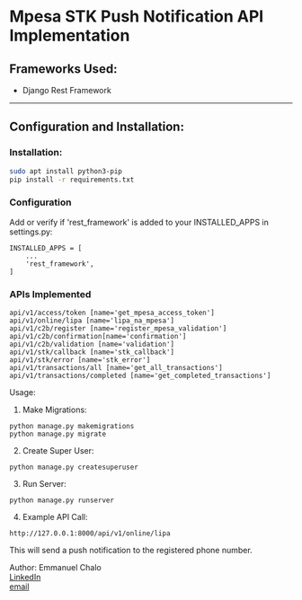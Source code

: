 # Mpesa STK Push Notification API Implementation

## Frameworks Used:

- Django Rest Framework

---

## Configuration and Installation:

### Installation:

```bash
sudo apt install python3-pip
pip install -r requirements.txt
```

### Configuration

Add or verify if 'rest_framework' is added to your INSTALLED_APPS in settings.py:

```
INSTALLED_APPS = [
    ...
    'rest_framework',
]
```

### APIs Implemented

```
api/v1/access/token [name='get_mpesa_access_token']
api/v1/online/lipa [name='lipa_na_mpesa']
api/v1/c2b/register [name='register_mpesa_validation']
api/v1/c2b/confirmation[name='confirmation']
api/v1/c2b/validation [name='validation']
api/v1/stk/callback [name='stk_callback']
api/v1/stk/error [name='stk_error']
api/v1/transactions/all [name='get_all_transactions']
api/v1/transactions/completed [name='get_completed_transactions']
```

Usage:

1. Make Migrations:

```
python manage.py makemigrations
python manage.py migrate
```

2. Create Super User:

```
python manage.py createsuperuser
```

3. Run Server:

```
python manage.py runserver
```

4. Example API Call:

```
http://127.0.0.1:8000/api/v1/online/lipa
```

This will send a push notification to the registered phone number.

Author: Emmanuel Chalo<br/>
[LinkedIn](https://www.linkedin.com/in/emmanuel-chalo-211336183)<br/>
[email](mailto:emusyoka759@gmail.com)
